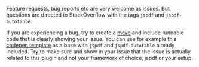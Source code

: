 Feature requests, bug reports etc are very welcome as issues. But questions are directed to StackOverflow with the tags `jspdf` and `jspdf-autotable`.

If you are experiencing a bug, try to create a [mcve](https://stackoverflow.com/help/mcve) and include runnable code that is clearly showing your issue. You can use for example this [codepen template](http://codepen.io/someatoms/pen/EjwPEb) as a base with `jspdf` and `jspdf-autotable` already included. Try to make sure and show in your issue that the issue is actually related to this plugin and not your framework of choice, jspdf or your setup.
